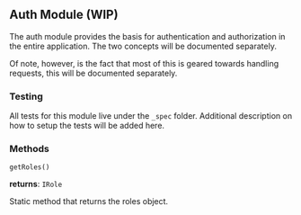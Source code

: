 ## Auth Module (WIP)
The auth module provides the basis for authentication and authorization in the entire application. The
two concepts will be documented separately.

Of note, however, is the fact that most of this is geared towards handling requests, this 
will be documented separately.

### Testing

All tests for this module live under the `_spec` folder. Additional description on how
to setup the tests will be added here.

### Methods
`getRoles()`

**returns**: `IRole`

Static method that returns the roles object.
